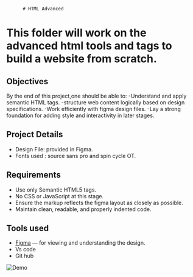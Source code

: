           # HTML Advanced
 # This folder will work on the advanced html tools and tags to build a website from scratch.
   
 ## Objectives
 
 By the end of this project,one should be able to:
 -Understand and apply semantic HTML tags.
 -structure web content logically based on design specifications.
 -Work efficiently with figma design files.
 -Lay a strong foundation for adding style and interactivity in later stages.
 ## Project Details
 - Design  File: provided in Figma.
 - Fonts used : source sans pro and spin cycle OT.
 
 ## Requirements
 
 - Use only Semantic HTML5 tags.
 - No CSS or JavaScript at this stage.
 - Ensure the markup reflects the figma layout as closely as possible.
 - Maintain clean, readable, and properly indented code.

 ## Tools used 

 - [Figma](https://figma.com) — for viewing and understanding the design.
 - Vs code
 - Git hub
 
 ![Demo](https://cdn.sanity.io/images/599r6htc/regionalized/5817fe6977be7c7639ed40f262100232dc13fed7-2416x2416.png?w=2416&h=2416&q=75&fit=max&auto=format)

 
